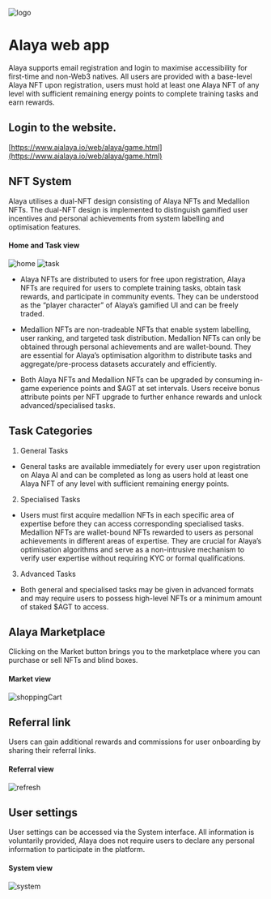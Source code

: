 ![logo](docs/img/logo.png)

# Alaya web app

Alaya supports email registration and login to maximise accessibility for first-time and non-Web3 natives. All users are provided with a base-level Alaya NFT upon registration, users must hold at least one Alaya NFT of any level with sufficient remaining energy points to complete training tasks and earn rewards.


## Login to the website.

[https://www.aialaya.io/web/alaya/game.html](https://www.aialaya.io/web/alaya/game.html)


## NFT System

Alaya utilises a dual-NFT design consisting of Alaya NFTs and Medallion NFTs. The dual-NFT design is implemented to distinguish gamified user incentives and personal achievements from system labelling and optimisation features.

#### Home and Task view

![home](docs/img/home.png)    ![task](docs/img/task.png)

-  Alaya NFTs are distributed to users for free upon registration, Alaya NFTs are required for users to complete training tasks, obtain task rewards, and participate in community events. They can be understood as the “player character” of Alaya’s gamified UI and can be freely traded.

- Medallion NFTs are non-tradeable NFTs that enable system labelling, user ranking, and targeted task distribution. Medallion NFTs can only be obtained through personal achievements and are wallet-bound. They are essential for Alaya’s optimisation algorithm to distribute tasks and aggregate/pre-process datasets accurately and efficiently.

- Both Alaya NFTs and Medallion NFTs can be upgraded by consuming in-game experience points and $AGT at set intervals. Users receive bonus attribute points per NFT upgrade to further enhance rewards and unlock advanced/specialised tasks.

## Task Categories

1. General Tasks
-  General tasks are available immediately for every user upon registration on Alaya AI and can be completed as long as users hold at least one Alaya NFT of any level with sufficient remaining energy points.
2. Specialised Tasks
-  Users must first acquire medallion NFTs in each specific area of expertise before they can access corresponding specialised tasks. Medallion NFTs are wallet-bound NFTs rewarded to users as personal achievements in different areas of expertise. They are crucial for Alaya’s optimisation algorithms and serve as a non-intrusive mechanism to verify user expertise without requiring KYC or formal qualifications.

3. Advanced Tasks
-  Both general and specialised tasks may be given in advanced formats and may require users to possess high-level NFTs or a minimum amount of staked $AGT to access.

## Alaya Marketplace

Clicking on the Market button brings you to the marketplace where you can purchase or sell NFTs and blind boxes.

#### Market view
![shoppingCart](docs/img/shoppingCart.png)

## Referral link
Users can gain additional rewards and commissions for user onboarding by sharing their referral links.

#### Referral view
![refresh](docs/img/refresh.png)

## User settings

User settings can be accessed via the System interface. All information is voluntarily provided, Alaya does not require users to declare any personal information to participate in the platform.

#### System view

![system](docs/img/system.png)